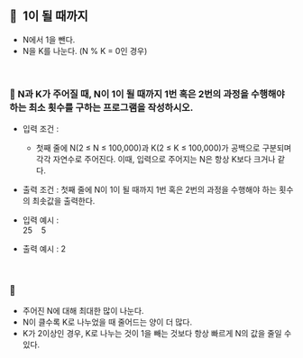 ## 🧸  1이 될 때까지

- N에서 1을 뺀다.
- N을 K를 나눈다. (N % K = 0인 경우)
<br/>

### **🚪 N과 K가 주어질 때, N이 1이 될 때까지 1번 혹은 2번의 과정을 수행해야 하는 최소 횟수를 구하는 프로그램을 작성하시오.**

- 입력 조건 :
    - 첫째 줄에 N(2 ≤ N ≤ 100,000)과 K(2 ≤ K ≤ 100,000)가 공백으로 구분되며 각각 자연수로 주어진다. 이때, 입력으로 주어지는 N은 항상 K보다 크거나 같다.
- 출력 조건 : 첫째 줄에 N이 1이 될 때까지 1번 혹은 2번의 과정을 수행해야 하는 횟수의 최솟값을 출력한다.

- 입력 예시 : <br/>
25 &nbsp;&nbsp; 5
- 출력 예시 : 2
<br/>

### 🔑 
- 주어진 N에 대해 최대한 많이 나눈다.
- N이 클수록 K로 나누었을 때 줄어드는 양이 더 많다.
- K가 2이상인 경우, K로 나누는 것이 1을 빼는 것보다 항상 빠르게 N의 값을 줄일 수 있다.

